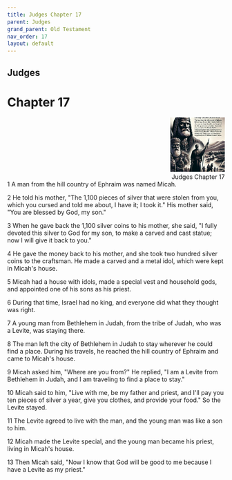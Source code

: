 ```yaml
---
title: Judges Chapter 17
parent: Judges
grand_parent: Old Testament
nav_order: 17
layout: default
---
```


## Judges

# Chapter 17

<div style="clear: both; text-align: right;">
    <img src="/assets/Image/Judges/500/17.jpg" alt="Judges Chapter 17" class="chapter-image" style="max-width: 25%; height: auto;"/>
    <figcaption style="font-size: 14px;">Judges Chapter 17</figcaption>
</div>
1 A man from the hill country of Ephraim was named Micah.

2 He told his mother, "The 1,100 pieces of silver that were stolen from you, which you cursed and told me about, I have it; I took it." His mother said, "You are blessed by God, my son."

3 When he gave back the 1,100 silver coins to his mother, she said, "I fully devoted this silver to God for my son, to make a carved and cast statue; now I will give it back to you."

4 He gave the money back to his mother, and she took two hundred silver coins to the craftsman. He made a carved and a metal idol, which were kept in Micah's house.

5 Micah had a house with idols, made a special vest and household gods, and appointed one of his sons as his priest.

6 During that time, Israel had no king, and everyone did what they thought was right.

7 A young man from Bethlehem in Judah, from the tribe of Judah, who was a Levite, was staying there.

8 The man left the city of Bethlehem in Judah to stay wherever he could find a place. During his travels, he reached the hill country of Ephraim and came to Micah's house.

9 Micah asked him, "Where are you from?" He replied, "I am a Levite from Bethlehem in Judah, and I am traveling to find a place to stay."

10 Micah said to him, "Live with me, be my father and priest, and I'll pay you ten pieces of silver a year, give you clothes, and provide your food." So the Levite stayed.

11 The Levite agreed to live with the man, and the young man was like a son to him.

12 Micah made the Levite special, and the young man became his priest, living in Micah's house.

13 Then Micah said, "Now I know that God will be good to me because I have a Levite as my priest."


